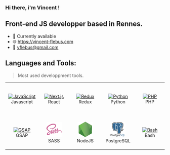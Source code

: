 ### Hi there, i'm Vincent !

## Front-end JS developper based in Rennes.
- 🔭 Currently available
- 🌐 https://vincent-flebus.com
- 📧 vflebus@gmail.com


## Languages and Tools:

> Most used developpment tools.

<table>
  <tr>
    <td align="center" width="100" height="100">
      <a href="#">
        <img src="https://upload.wikimedia.org/wikipedia/commons/thumb/9/99/Unofficial_JavaScript_logo_2.svg/1024px-Unofficial_JavaScript_logo_2.svg.png" width="48" height="48" alt="JavaScript" />
      </a>
      <br/>Javascript
    </td>
    <td align="center" width="100" height="100">
      <a href="#">
        <img src="[https://brandlogos.net/wp-content/uploads/2020/09/react-logo.png](https://brandlogos.net/wp-content/uploads/2022/07/next.js-logo_brandlogos.net_zeccw-768x768.png)" width="48" height="48" alt="Next.js" />
      </a>
      <br/>React
    </td>
    <td align="center" width="100" height="100">
      <a href="#">
        <img src="https://cdn.worldvectorlogo.com/logos/redux.svg" width="48" height="48" alt="Redux" />
      </a>
      <br/>Redux
    </td>
    <td align="center" width="100" height="100">
      <a href="#">
        <img src="https://brandlogos.net/wp-content/uploads/2020/12/python-logo.png" width="48" height="48" alt="Python" />
      </a>
      <br/>Python
    </td>
    <td align="center" width="100" height="100">
      <a href="#">
        <img src="https://brandlogos.net/wp-content/uploads/2012/04/php-logo-vector-01.png" width="48" height="48" alt="PHP" />
      </a>
      <br/>PHP
    </td>
  </tr>
  <tr>
    <td align="center" width="100" height="100">
      <a href="#">
        <img src="https://greensock.com/uploads/monthly_2020_03/tweenmax.png.cf27916e926fbb328ff214f66b4c8429.png" width="48" height="48" alt="GSAP" />
      </a>
      <br/>GSAP
    </td>
    <td align="center" width="100" height="100">
      <a href="#">
        <img src="https://raw.githubusercontent.com/github/explore/80688e429a7d4ef2fca1e82350fe8e3517d3494d/topics/sass/sass.png" width="48" height="48" alt="Google Cloud" />
      </a>
      <br/>SASS
    </td>
    <td align="center" width="100" height="100">
      <a href="#">
      <img src="https://raw.githubusercontent.com/github/explore/80688e429a7d4ef2fca1e82350fe8e3517d3494d/topics/nodejs/nodejs.png" width="48" height="48" alt="Node JS" />
      </a>
      <br/>NodeJS
    </td>
    <td align="center" width="100" height="100">
      <a href="#">
        <img src="https://raw.githubusercontent.com/devicons/devicon/master/icons/postgresql/postgresql-original-wordmark.svg" width="48" height="48" alt="Git" />
      </a>
      <br/>PostgreSQL
    </td>
    <td align="center" width="100" height="100">
      <a href="#">
        <img src="https://bashlogo.com/img/symbol/png/full_colored_dark.png" width="48" height="48" alt="Bash" />
      </a>
      <br/>Bash
    </td>
  </tr>
</table>
